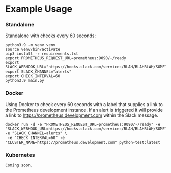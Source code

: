 # Example Usage
### Standalone
Standalone with checks every 60 seconds:
```
python3.9 -m venv venv
source venv/bin/activate
pip3 install -r requirements.txt
export PROMETHEUS_REQUEST_URL=prometheus:9090/-/ready
export SLACK_WEBHOOK_URL="https://hooks.slack.com/services/BLAH/BLAHBLAH/SOMETEXT"
export SLACK_CHANNEL="alerts"
export CHECK_INTERVAL=60
python3.9 main.py
```

### Docker 
Using Docker to check every 60 seconds with a label that supplies a link to the Prometheus development instance. If an alert is triggered it will provide a link to https://prometheus.development.com within the Slack message.
```
docker run -d -e "PROMETHEUS_REQUEST_URL=prometheus:9090/-/ready" -e  "SLACK_WEBHOOK_URL=https://hooks.slack.com/services/BLAH/BLAHBLAH/SOMETEXT" -e "SLACK_CHANNEL=alerts" \ 
 -e "CHECK_INTERVAL=60" -e "CLUSTER_NAME=https://prometheus.development.com" python-test:latest
```

### Kubernetes

`Coming soon.`
